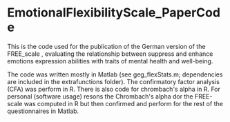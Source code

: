 # EmotionalFlexibilityScale_PaperCode
This is the code used for the publication of the German version of the FREE_scale , evaluating the relationship between suppress and enhance emotions expression abilities with traits of mental health and well-being.

The code was written mostly in Matlab (see geg_flexStats.m; dependencies are included in the extrafunctions folder). 
The confirmatory factor analysis (CFA) was perform in R. There is also code for chrombach's alpha in R. For personal (software usage) resons the Chrombach's alpha dor the FREE-scale was computed in R but then confirmed and perform for the rest of the questionnaires in Matlab.
